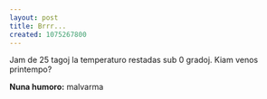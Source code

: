```yaml
---
layout: post
title: Brrr...
created: 1075267800
---
```

Jam de 25 tagoj la temperaturo restadas sub 0 gradoj.  Kiam venos printempo?

**Nuna humoro:** malvarma

